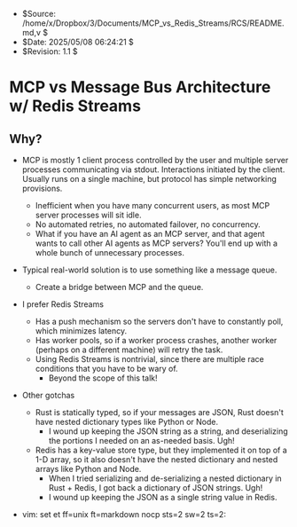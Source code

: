 * $Source: /home/x/Dropbox/3/Documents/MCP_vs_Redis_Streams/RCS/README.md,v $
* $Date: 2025/05/08 06:24:21 $
* $Revision: 1.1 $

# MCP vs Message Bus Architecture w/ Redis Streams

## Why?
* MCP is mostly 1 client process controlled by the user and multiple server processes communicating via stdout. Interactions initiated by the client. Usually runs on a single machine, but protocol has simple networking provisions.
  * Inefficient when you have many concurrent users, as most MCP server processes will sit idle.
  * No automated retries, no automated failover, no concurrency.
  * What if you have an AI agent as an MCP server, and that agent wants to call other AI agents as MCP servers? You'll end up with a whole bunch of unnecessary processes.
* Typical real-world solution is to use something like a message queue.
  * Create a bridge between MCP and the queue.
* I prefer Redis Streams
  * Has a push mechanism so the servers don't have to constantly poll, which minimizes latency.
  * Has worker pools, so if a worker process crashes, another worker (perhaps on a different machine) will retry the task.
  * Using Redis Streams is nontrivial, since there are multiple race conditions that you have to be wary of.
    * Beyond the scope of this talk!
* Other gotchas
  * Rust is statically typed, so if your messages are JSON, Rust doesn't have nested dictionary types like Python or Node.
    * I wound up keeping the JSON string as a string, and deserializing the portions I needed on an as-needed basis. Ugh!
  * Redis has a key-value store type, but they implemented it on top of a 1-D array, so it also doesn't have the nested dictionary and nested arrays like Python and Node.
    * When I tried serializing and de-serializing a nested dictionary in Rust + Redis, I got back a dictionary of JSON strings. Ugh!
    * I wound up keeping the JSON as a single string value in Redis.

* vim: set et ff=unix ft=markdown nocp sts=2 sw=2 ts=2:
